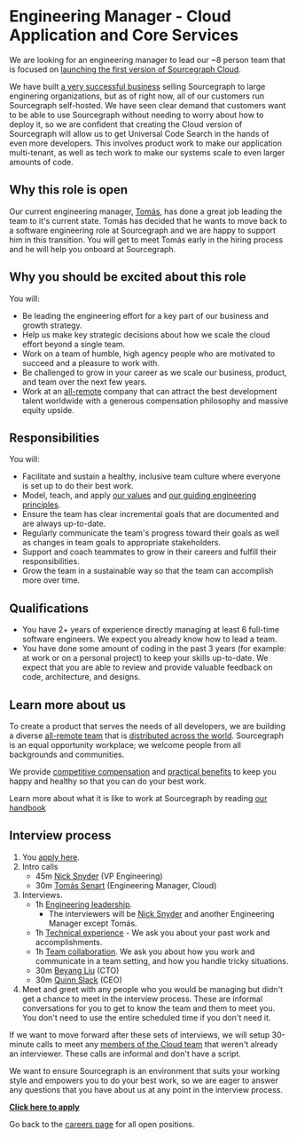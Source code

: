 # Engineering Manager - Cloud Application and Core Services

We are looking for an engineering manager to lead our ~8 person team that is focused on [launching the first version of Sourcegraph Cloud](../cloud/goals.md#private-code-on-sourcegraph-cloud). 

We have built [a very successful business](https://about.sourcegraph.com/blog/series-c-with-sequoia/) selling Sourcegraph to large enginering organizations, but as of right now, all of our customers run Sourcegraph self-hosted. We have seen clear demand that customers want to be able to use Sourcegraph without needing to worry about how to deploy it, so we are confident that creating the Cloud version of Sourcegraph will allow us to get Universal Code Search in the hands of even more developers. This involves product work to make our application multi-tenant, as well as tech work to make our systems scale to even larger amounts of code.

## Why this role is open

Our current engineering manager, [Tomás](../../../company/team/index.md#tomás-senart), has done a great job leading the team to it's current state. Tomás has decided that he wants to move back to a software engineering role at Sourcegraph and we are happy to support him in this transition. You will get to meet Tomás early in the hiring process and he will help you onboard at Sourcegraph.

## Why you should be excited about this role

You will:

- Be leading the engineering effort for a key part of our business and growth strategy.
- Help us make key strategic decisions about how we scale the cloud effort beyond a single team.
- Work on a team of humble, high agency people who are motivated to succeed and a pleasure to work with.
- Be challenged to grow in your career as we scale our business, product, and team over the next few years.
- Work at an [all-remote](../../../company/remote/index.md) company that can attract the best development talent worldwide with a generous compensation philosophy and massive equity upside.

## Responsibilities

You will:

- Facilitate and sustain a healthy, inclusive team culture where everyone is set up to do their best work.
- Model, teach, and apply [our values](../../../company/values.md) and [our guiding engineering principles](../index.md#guiding-principles).
- Ensure the team has clear incremental goals that are documented and are always up-to-date.
- Regularly communicate the team's progress toward their goals as well as changes in team goals to appropriate stakeholders.
- Support and coach teammates to grow in their careers and fulfill their responsibilities.
- Grow the team in a sustainable way so that the team can accomplish more over time.

## Qualifications

- You have 2+ years of experience directly managing at least 6 full-time software engineers. We expect you already know how to lead a team.
- You have done some amount of coding in the past 3 years (for example: at work or on a personal project) to keep your skills up-to-date. We expect that you are able to review and provide valuable feedback on code, architecture, and designs.

## Learn more about us

To create a product that serves the needs of all developers, we are building a diverse [all-remote team](../../../company/remote/index.md) that is [distributed across the world](../../../company/team/locations.md). Sourcegraph is an equal opportunity workplace; we welcome people from all backgrounds and communities.

We provide [competitive compensation](../../people-ops/compensation.md) and [practical benefits](../../people-ops/benefits-and-perks.md) to keep you happy and healthy so that you can do your best work.

Learn more about what it is like to work at Sourcegraph by reading [our handbook](../../index.md)

## Interview process

1. You [apply here](https://jobs.lever.co/sourcegraph/95ad534f-8724-45dc-9b50-291c5926a7dc/apply). 
1. Intro calls
   - 45m [Nick Snyder](../../../company/team/index.md#nick-snyder-he-him) (VP Engineering)
   - 30m [Tomás Senart](../../../company/team/index.md#tomás-senart) (Engineering Manager, Cloud)
1. Interviews.
   - 1h [Engineering leadership](engineering-leadership.md).
     - The interviewers will be [Nick Snyder](../../../company/team/index.md#nick-snyder-he-him) and another Engineering Manager except Tomás.
   - 1h [Technical experience](https://github.com/sourcegraph/interviews/blob/master/engineering/technical-experience.md) - We ask you about your past work and accomplishments.
   - 1h [Team collaboration](https://github.com/sourcegraph/interviews/blob/master/engineering/team-collaboration.md). We ask you about how you work and communicate in a team setting, and how you handle tricky situations.
   - 30m [Beyang Liu](../../../company/team/index.md#beyang-liu) (CTO)
   - 30m [Quinn Slack](../../../company/team/index.md#quinn-slack) (CEO)
1. Meet and greet with any people who you would be managing but didn't get a chance to meet in the interview process. These are informal conversations for you to get to know the team and them to meet you. You don't need to use the entire scheduled time if you don't need it.

If we want to move forward after these sets of interviews, we will setup 30-minute calls to meet any [members of the Cloud team](../cloud/index.md#members) that weren't already an interviewer. These calls are informal and don't have a script.

We want to ensure Sourcegraph is an environment that suits your working style and empowers you to do your best work, so we are eager to answer any questions that you have about us at any point in the interview process.

**[Click here to apply](https://jobs.lever.co/sourcegraph/95ad534f-8724-45dc-9b50-291c5926a7dc/apply)**

Go back to the [careers page](../../../company/careers.md) for all open positions.

